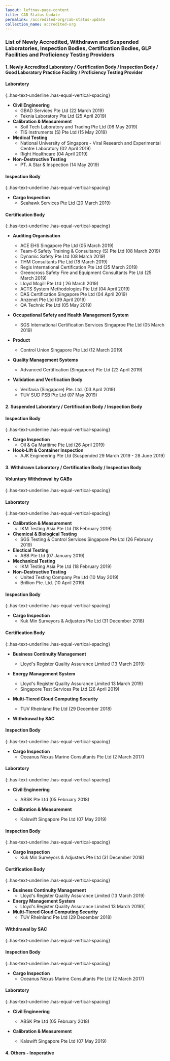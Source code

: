 ```yaml
---
layout: leftnav-page-content
title: CAB Status Update
permalink: /accredited-org/cab-status-update
collection_name: accredited-org
---
```


### List of Newly Accredited, Withdrawn and Suspended Laboratories, Inspection Bodies, Certification Bodies, GLP Facilities and Proficiency Testing Providers

#### **1. Newly Accredited Laboratory / Certification Body / Inspection Body / Good Laboratory Practice Facility / Proficiency Testing Provider**

#### Laboratory
{:.has-text-underline .has-equal-vertical-spacing}

* **Civil Engineering**
  * GBAD Services Pte Ltd (22 March 2019)
  * Teknia Laboratory Pte Ltd (25 April 2019)
* **Calibration & Measurement**
  * Soil Tech Laboratory and Trading Pte Ltd (06 May 2019)
  * TIS Instruments (S) Pte Ltd (15 May 2019)
* **Medical Testing**
  * National University of Singapore - Viral Research and Experimental Centre Laboratory (02 April 2019)
  * Right Healthcare (04 April 2019)
* **Non-Destructive Testing**
  * PT. A Star & Inspection (14 May 2019)

#### Inspection Body
{:.has-text-underline .has-equal-vertical-spacing}

* **Cargo Inspection**
  * Seahawk Services Pte Ltd (20 March 2019)
   
#### Certification Body
{:.has-text-underline .has-equal-vertical-spacing}

* **Auditing Organisation** 
  * ACE EHS Singapore Pte Ltd (05 March 2019)  
  * Team-6 Safety Training & Consultancy (S) Pte Ltd (08 March 2019)
  * Dynamic Safety Pte Ltd (08 March 2019)  
  * THM Consultants Pte Ltd (18 March 2019)
  * Regis International Certification Pte Ltd (25 March 2019)
  * Greencross Safety Fire and Equipment Consultants Pte Ltd (25 March 2019)
  * Lloyd Mcgill Pte Ltd ( 26 March 2019)
  * ACTS System Methodologies Pte Ltd (04 April 2019)
  * DAS Certification Singapore Pte Ltd (04 April 2019)
  * Anzenet Pte Ltd (09 April 2019)
  * QA Technic Pte Ltd (05 May 2019) 

* **Occupational Safety and Health Management System** 
  * SGS International Certification Services Singaproe Pte Ltd (05 March 2019)

* **Product**
  * Control Union Singapore Pte Ltd (12 March 2019)

* **Quality Management Systems** 
  * Advanced Certification (Singapore) Pte Ltd (22 April 2019)

* **Validation and Verification Body**
  * Verifavia (Singapore) Pte. Ltd. (03 April 2019)
  * TUV SUD PSB Pte Ltd (07 May 2019)

#### **2. Suspended Laboratory / Certification Body / Inspection Body**

#### Inspection Body
{:.has-text-underline .has-equal-vertical-spacing}

* **Cargo Inspection**
  * Oil & Ga Maritime Pte Ltd (26 April 2019)
* **Hook-Lift & Container Inspection**
  * AJK Engineering Pte Ltd (Suspended 29 March 2019 - 28 June 2019)

#### **3. Withdrawn Laboratory / Certification Body / Inspection Body**

#### Voluntary Withdrawal by CABs
{:.has-text-underline .has-equal-vertical-spacing}

#### Laboratory
{:.has-text-underline .has-equal-vertical-spacing}

* **Calibration & Measurement**
  * IKM Testing Asia Pte Ltd (18 February 2019)
* **Chemical & Biological Testing**
  * SGS Testing & Control Services Singapore Pte Ltd (26 February 2019)
* **Electical Testing**
  * ABB Pte Ltd (07 January 2019)
* **Mechanical Testing**
  * IKM Testing Asia Pte Ltd (18 February 2019)
* **Non-Destructive Testing**
  * United Testing Company Pte Ltd (10 May 2019)
  * Brillion Pte. Ltd. (10 April 2019)

#### Inspection Body
{:.has-text-underline .has-equal-vertical-spacing}

* **Cargo Inspection**
  * Kuk Min Surveyors & Adjusters Pte Ltd (31 December 2018)

#### Certification Body
{:.has-text-underline .has-equal-vertical-spacing}

* **Business Continuity Management**
  * Lloyd's Register Quality Assurance Limited (13 March 2019)  

* **Energy Management System**
  * Lloyd's Register Quality Assurance Limited 13 March 2019)
  * Singapore Test Services Pte Ltd (26 April 2019)
        
* **Multi-Tiered Cloud Computing Security**
  * TUV Rheinland Pte Ltd (29 December 2018)

* **Withdrawal by SAC**

#### Inspection Body
{:.has-text-underline .has-equal-vertical-spacing}

* **Cargo Inspection**
  * Oceanus Nexus Marine Consultants Pte Ltd (2 March 2017)

#### Laboratory
{:.has-text-underline .has-equal-vertical-spacing}

* **Civil Engineering**
  * ABSK Pte Ltd (05 February 2018)

* **Calibration & Measurement** 
  * Kalswift Singapore Pte Ltd (07 May 2019)
        
#### Inspection Body
{:.has-text-underline .has-equal-vertical-spacing}

* **Cargo Inspection**
  * Kuk Min Surveyors & Adjusters Pte Ltd (31 December 2018)

#### Certification Body
{:.has-text-underline .has-equal-vertical-spacing}

* **Business Continuity Management**
  * Lloyd's Register Quality Assurance Limited (13 March 2019)  
* **Energy Management System**
  * Lloyd's Register Quality Assurance Limited 13 March 2019)(
* **Multi-Tiered Cloud Computing Security**
  * TUV Rheinland Pte Ltd (29 December 2018)

#### Withdrawal by SAC
{:.has-text-underline .has-equal-vertical-spacing}

#### Inspection Body
{:.has-text-underline .has-equal-vertical-spacing}

* **Cargo Inspection**
  * Oceanus Nexus Marine Consultants Pte Ltd (2 March 2017)

#### Laboratory
{:.has-text-underline .has-equal-vertical-spacing}

* **Civil Engineering**
  * ABSK Pte Ltd (05 February 2018)

* **Calibration & Measurement** 
  * Kalswift Singapore Pte Ltd (07 May 2019)

#### **4. Others - Inoperative**
